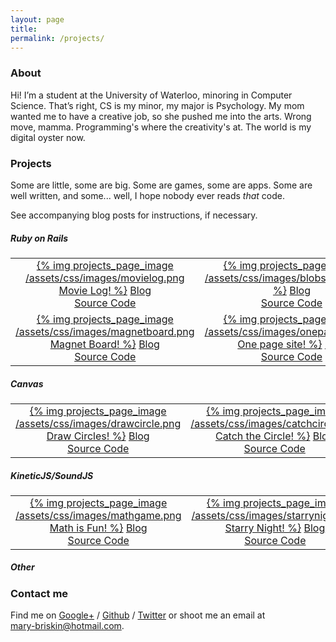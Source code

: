 ```yaml
---
layout: page
title:
permalink: /projects/
---
```


### About

Hi! I’m a student at the University of Waterloo, minoring in Computer Science. That’s right, CS is my minor, my major is Psychology. My mom wanted me to have a creative job, so she pushed me into the arts. Wrong move, mamma. Programming's where the creativity's at. The world is my digital oyster now. 

<!-- Hey, it's not so bad. A Psych degree is cheaper and I’ve managed to squeeze into the most useful of CS major courses anyway. -->


### Projects 

Some are little, some are big. Some are games, some are apps. Some are well written, and some... well, I hope nobody ever reads *that* code. 

See accompanying blog posts for instructions, if necessary. 

##### Ruby on Rails 

<!-- ![My helpful screenshot]({{ site.url }}/assets/css/images/testimage.png) -->
<!-- Movie Log -->
<!-- <a href="http://loggit.marytal.com/welcome">{% img projects_page_image /assets/css/images/movielog.png Movie Log! %}</a>
[Blog Post](/2014/11/movie-log.html) <br>
[Source Code](http://someurl) -->

<table border="0" style="width:100%">
  <tr>
  </tr>
  <tr>
    <td align="center" style="none">
      <a href="http://loggit.marytal.com/welcome">{% img projects_page_image /assets/css/images/movielog.png Movie Log! %}</a>
      <a href="/2014/11/movie-log.html">Blog</a> <br>
      <a href="https://github.com/marytal/movie_log">Source Code</a>
    </td>
    <td align="center">
      <a href="http://blobs.marytal.com/blobs/new">{% img projects_page_image /assets/css/images/blobs.png Blobs! %}</a>
      <a href="/2014/11/blobs-and-buttons.html">Blog</a> <br>
      <a href="https://github.com/marytal/blobs">Source Code</a>
    </td>
    <td align="center">
      <a href="http://useless-buttons.marytal.com/">{% img projects_page_image /assets/css/images/uselessbuttons.png Useless Buttons! %}</a>
      <a href="/2014/11/blobs-and-buttons.html">Blog</a> <br>
      <a href="https://github.com/marytal/useless_buttons">Source Code</a>
    </td>
  </tr>
  <tr></tr>
  <tr>
    <td align="center">
      <a href="http://magnetboard.marytal.com/">{% img projects_page_image /assets/css/images/magnetboard.png Magnet Board! %}</a> 
      <a href="#">Blog</a> <br>
      <a href="https://github.com/marytal/magnet_board">Source Code</a>
    </td>
    <td align="center">
      <a href="http://oskar.marytal.com/">{% img projects_page_image /assets/css/images/onepagesite.png One page site! %}</a> 
      <a href="/2014/11/gallery.html">Blog</a> <br>
      <a href="https://github.com/marytal/one-page-site">Source Code</a>
    </td>
  </tr>
  <tr>
  </tr>
</table>


##### Canvas

<table border="0" style="width:100%">
  <tr>
  </tr>
  <tr>
    <td align="center" style="none">
      <a href="http://github.marytal.com/draw_circles/circle.html">{% img projects_page_image /assets/css/images/drawcircle.png Draw Circles! %}</a>
      <a href="/2014/11/fun-with-canvas.html">Blog</a> <br>
      <a href="https://github.com/marytal/marytal.github.io/tree/master/draw_circles">Source Code</a>
    </td>
    <td align="center">
      <a href="http://github.marytal.com/catch_circle/repell.html">{% img projects_page_image /assets/css/images/catchcircle.png Catch the Circle! %}</a>
      <a href="/2014/11/fun-with-canvas.html">Blog</a> <br>
      <a href="https://github.com/marytal/marytal.github.io/tree/master/catch_circle">Source Code</a>
    </td>
    <td align="center">
      <a href="http://github.marytal.com/circle_soccer/many_circles.html">{% img projects_page_image /assets/css/images/sweep.png Sweep! %}</a>
      <a href="/2014/11/sweep.html">Blog</a> <br>
      <a href="https://github.com/marytal/marytal.github.io/tree/master/circle_soccer">Source Code</a>
    </td>
  </tr>
  <tr>
  </tr>
</table>

##### KineticJS/SoundJS

<table border="0" style="width:100%">
  <tr>
  </tr>
  <tr>
    <td align="center" style="none">
      <a href="http://github.marytal.com/kineticjs/kineticjs.html">{% img projects_page_image /assets/css/images/mathgame.png Math is Fun! %}</a>
      <a href="/2014/11/kinetic-js.html">Blog</a> <br>
      <a href="https://github.com/marytal/marytal.github.io/tree/master/kineticjs">Source Code</a>
    </td>
    <td align="center">
      <a href="http://github.marytal.com/starrynight/starrynight.html">{% img projects_page_image /assets/css/images/starrynight.png Starry Night! %}</a>
      <a href="/2014/11/starry-night.html">Blog</a> <br>
      <a href="https://github.com/marytal/marytal.github.io/tree/master/starrynight">Source Code</a>
    </td>
    <td align="center">
      <a href="http://github.marytal.com/rings/ring.html">{% img projects_page_image /assets/css/images/ringgame.png Escape the Rings! %}</a>
      <a href="/2014/12/ring-game.html">Blog</a> <br>
      <a href="https://github.com/marytal/marytal.github.io/tree/master/rings">Source Code</a>
    </td>
  </tr>
  <tr>
  </tr>
</table>

##### Other



### Contact me

Find me on [Google+][google] / [Github][github] / [Twitter][Twitter] or shoot me an email at <br>
mary-briskin@hotmail.com.



[github]: https://github.com/Marytal
[google]: https://plus.google.com/+MaryBriskin
[twitter]: https://twitter.com/marrytall
